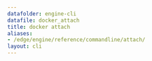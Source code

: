 ```yaml
---
datafolder: engine-cli
datafile: docker_attach
title: docker attach
aliases:
- /edge/engine/reference/commandline/attach/
layout: cli
---
```


<!--
This page is automatically generated from Docker's source code. If you want to
suggest a change to the text that appears here, open a ticket or pull request
in the source repository on GitHub:

https://github.com/docker/cli
-->